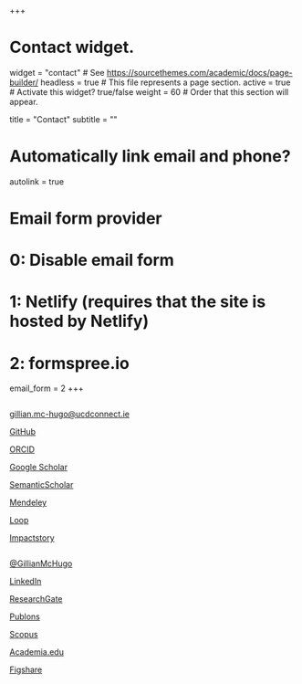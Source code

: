 +++
# Contact widget.
widget = "contact"  # See https://sourcethemes.com/academic/docs/page-builder/
headless = true  # This file represents a page section.
active = true  # Activate this widget? true/false
weight = 60  # Order that this section will appear.

title = "Contact"
subtitle = ""

# Automatically link email and phone?
autolink = true

# Email form provider
#   0: Disable email form
#   1: Netlify (requires that the site is hosted by Netlify)
#   2: formspree.io
email_form = 2
+++

  <div class="row">
      <div class="column" style="width: 2%;">
      </div>
      <div class="column" style="width: 49%;">
          <p><a href="mailto:gillian.mc-hugo@ucdconnect.ie" title="mailto:gillian.mc-hugo@ucdconnect.ie" target="_blank"> <i class="fas fa-envelope-square fa-2x align-middle"></i> gillian.mc-hugo@ucdconnect.ie</a><br>
          
<a href="https://github.com/GillianMcHugo" title="github.com/GillianMcHugo" target="_blank"> <i class="fab fa-github-square fa-2x align-middle"></i> GitHub</a><br>

<a href="https://orcid.org/0000-0001-6920-0041" title="orcid.org/0000-0001-6920-0041" target="_blank"> <i class="ai ai-orcid-square ai-2x align-middle"></i> ORCID</a><br>

<a href="https://scholar.google.com/citations?user=4mpdqz4AAAAJ" title="scholar.google.com/citations?user=4mpdqz4AAAAJ" target="_blank"> <i class="ai ai-google-scholar-square ai-2x align-middle"></i> Google Scholar</a><br>

<a href="https://www.semanticscholar.org/author/39875099" title="semanticscholar.org/author/39875099" target="_blank"> <i class="ai ai-semantic-scholar-square ai-2x align-middle"></i> SemanticScholar</a><br>

<a href="https://www.mendeley.com/profiles/Gillian-McHugo" title="mendeley.com/profiles/Gillian-McHugo" target="_blank"> <i class="ai ai-mendeley-square ai-2x align-middle"></i> Mendeley</a><br>

<a href="https://loop.frontiersin.org/people/491915" title="loop.frontiersin.org/people/491915" target="_blank"> <i class="fas fa-external-link-square-alt fa-2x align-middle"></i> Loop</a><br>

<a href="https://profiles.impactstory.org/u/0000-0001-6920-0041" title="profiles.impactstory.org/u/0000-0001-6920-0041" target="_blank"> <i class="ai ai-impactstory-square ai-2x align-middle"></i> Impactstory</a><br>
                               </p>
      </div>
      <div class="column" style="width: 49%;">
          <p><a href="https://twitter.com/GillianMcHugo" title="twitter.com/GillianMcHugo" target="_blank"> <i class="fab fa-twitter-square fa-2x align-middle"></i> @GillianMcHugo</a><br>

<a href="https://www.linkedin.com/in/GillianMcHugo" title="linkedin.com/in/GillianMcHugo" target="_blank"> <i class="fab fa-linkedin fa-2x align-middle"></i> LinkedIn</a><br>

<a href="https://www.researchgate.net/profile/Gillian_McHugo" title="researchgate.net/profile/Gillian_McHugo" target="_blank"> <i class="ai ai-researchgate-square ai-2x align-middle"></i> ResearchGate</a><br>

<a href="https://publons.com/researcher/3669688/Gillian-McHugo" title="publons.com/researcher/3669688/Gillian-McHugo" target="_blank"> <i class="ai ai-publons-square ai-2x align-middle"></i> Publons</a><br>

<a href="https://www.scopus.com/authid/detail.uri?authorId=57200816616" title="scopus.com/authid/detail.uri?authorId=57200816616" target="_blank"> <i class="fas fa-external-link-square-alt fa-2x align-middle"></i> Scopus</a><br>

<a href="https://ucd.academia.edu/GillianMcHugo" title="ucd.academia.edu/GillianMcHugo" target="_blank"> <i class="ai ai-academia-square ai-2x align-middle"></i> Academia.edu</a><br>

<a href="https://figshare.com/authors/Gillian_McHugo/8965919" title="figshare.com/authors/Gillian_McHugo/8965919" target="_blank"> <i class="ai ai-figshare-square ai-2x align-middle"></i> Figshare</a><br>
           </p>
      </div>
  </div>

